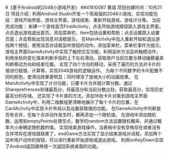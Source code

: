 #《基于Android的2048小游戏开发》
##41810087 黄瑞
项目创建时间：10月21日
项目介绍 :
利用Android Studio开发一个简易版的2048小游戏，实现功能包括：游戏开始界面，游戏主界面，游戏结束、重新开始游戏，游戏计分等。
当前完成功能：
新建一个游戏首页FirstActivity，点击开始游戏按钮跳入游戏主界面，点击退出游戏退出首页。添加菜单栏，Item包括设置和帮助；点击设置跳入设置页面；点击帮助出现消息对话框提示。
在MainActivity中加入重新开始和退出游戏两个按钮，使用消息对话框监听按钮的动作。添加菜单栏，菜单栏事件为提示。
游戏主界面GameActivity中实现了触控交互功能，利用监听方法监听触摸动作，利用坐标的变化值来判断手指的上下左右滑动，获取用户当前位置与移动偏移量来判断移动方向和结束位置。
实现了四个方向的移动，采用了遍历的方法对卡片的值进行赋值、计算等，实现2048游戏的逻辑运作。
为每个不同数字的卡片配置不同的颜色，使滑动效果更明显；同时增添了放缩大小的动画效果。
在MainActivity中实现了计分功能，只要卡片合并就计算分数。通过Shareprefrences存储最高分，将最高分和当前分数比较，获取最高分，实现历史最高分的存储。
还实现了卡片类的方法，添加16张卡片对象到游戏主界面GameActivity中，利用二维数组更清晰地展示了每个卡片的位置，在CardActivity中实现卡片布局以及设置获取值的功能。
在GameActivity中判断是否有合并，在每个合并动作发生时，都再添加一个随机值。
在游戏中添加随机数，运用到emptyPoints处理空点，数学的random方法设置随机概率，并通过概率大小来确定随机数的值。
实现结束游戏操作，当表格中没有空格存在或者没有合并项存在游戏就结束了，endGame方法实现了显示结束游戏对话框，添加两个监听用户动作的按钮，可以进行重新开始游戏或退出游戏。
利用onKeyDown实现了Android返回键再按一次返回系统桌面的功能。


